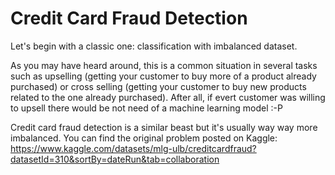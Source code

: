 # Credit Card Fraud Detection

Let's begin with a classic one: classification with imbalanced dataset. 

As you may have heard around, this is a common situation in several tasks such as upselling (getting your customer to buy more of a product already purchased) or cross selling (getting your customer to buy new products related to the one already purchased). After all, if evert customer was willing to upsell there would be not need of a machine learning model :-P

Credit card fraud detection is a similar beast but it's usually way way more imbalanced. You can find the original problem posted on Kaggle: https://www.kaggle.com/datasets/mlg-ulb/creditcardfraud?datasetId=310&sortBy=dateRun&tab=collaboration
